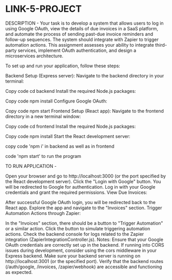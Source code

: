 # LINK-5-PROJECT
DESCRIPTION - Your task is to develop a system that allows users to log in using Google OAuth, view the details of due
invoices in a SaaS platform, and automate the process of sending past-due invoice reminders and
follow-up sequences. The system should integrate with Zapier to trigger automation actions. This
assignment assesses your ability to integrate third-party services, implement OAuth authentication, and
design a microservices architecture.

To set up and run your application, follow these steps:

Backend Setup (Express server): Navigate to the backend directory in your terminal:

 Copy code cd backend Install the required Node.js packages:

 Copy code npm install Configure Google OAuth:

 Copy code npm start Frontend Setup (React app): Navigate to the frontend directory in a new terminal window:

 Copy code cd frontend Install the required Node.js packages:

 Copy code npm install Start the React development server:

 copy code 'npm i' in backend as well as in frontend

 code 'npm start' to run the program

TO RUN APPLICATION -

Open your browser and go to http://localhost:3000 (or the port specified by the React development server). Click the "Login with Google" button. You will be redirected to Google for authentication. Log in with your Google credentials and grant the required permissions. View Due Invoices:

After successful Google OAuth login, you will be redirected back to the React app. Explore the app and navigate to the "Invoices" section. Trigger Automation Actions through Zapier:

In the "Invoices" section, there should be a button to "Trigger Automation" or a similar action. Click the button to simulate triggering automation actions. Check the backend console for logs related to the Zapier integration (ZapierIntegrationController.js). Notes: Ensure that your Google OAuth credentials are correctly set up in the backend. If running into CORS issues during development, consider using the cors middleware in your Express backend. Make sure your backend server is running on http://localhost:3001 (or the specified port). Verify that the backend routes (/auth/google, /invoices, /zapier/webhook) are accessible and functioning as expected.
